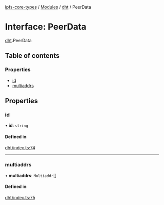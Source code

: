 [ipfs-core-types](../README.md) / [Modules](../modules.md) / [dht](../modules/dht.md) / PeerData

# Interface: PeerData

[dht](../modules/dht.md).PeerData

## Table of contents

### Properties

- [id](dht.PeerData.md#id)
- [multiaddrs](dht.PeerData.md#multiaddrs)

## Properties

### id

• **id**: `string`

#### Defined in

[dht/index.ts:74](https://github.com/ipfs/js-ipfs/blob/1655368d/packages/ipfs-core-types/src/dht/index.ts#L74)

___

### multiaddrs

• **multiaddrs**: `Multiaddr`[]

#### Defined in

[dht/index.ts:75](https://github.com/ipfs/js-ipfs/blob/1655368d/packages/ipfs-core-types/src/dht/index.ts#L75)
